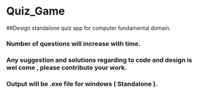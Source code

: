 # Quiz_Game
##Design standalone quiz app for computer fundamental domain.
### Number of questions will increase with time.
### Any suggestion and solutions regarding to code and design is wel come , please contribute your work.
### Output will be .exe file for windows ( Standalone ).
